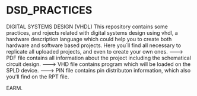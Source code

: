 # DSD_PRACTICES
DIGITAL SYSTEMS DESIGN (VHDL)
This repository contains some practices, and rojects related with digital systems design using vhdl, a hardware description language which could help you to create both hardware and software based projects.
Here you´ll find all necessary to replicate all uploaded projects, and even to create your own ones.
  --->  PDF file contains all information about the project including the schematical circuit design. 
  --->  VHD file contains program which will be loaded on the SPLD device.
  --->  PIN file contains pin distributon information, which also you'll find on the RPT file.
  
 EARM.
